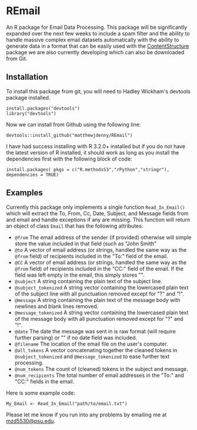 # REmail

An R package for Email Data Processing. This package will be significantly expanded over the next 
few weeks to include a spam filter and the ability to handle massive complex email datasets automatically 
with the ability to generate data in a format that can be easily used with the 
[ContentStructure](https://github.com/matthewjdenny/ContentStructure) package
we are also currently developing which can also be downloaded from Git. 

## Installation

To install this package from git, you will need to Hadley Wickham's devtools package installed.

    install.packages("devtools")
    library("devtools")
    
Now we can install from Github using the following line:

    devtools::install_github("matthewjdenny/REmail")

I have  had success installing with R 3.2.0+ installed but if you do not have the latest 
version of R installed, it should work as long as you install the dependencies first with
the following block of code:

    install.packages( pkgs = c("R.methodsS3","rPython","stringr"), dependencies = TRUE)

## Examples

Currently this package only implements a single function `Read_In_Email()` which will extract 
the To, From, Cc, Date, Subject, and Message fields from and email and handle exceptions if 
any are missing. This function will return an object of class `Email` that has the following attributes:

* `@from` The email address of the sender (if provided) otherwise will simple store the value included in that field (such as "John Smith"
* `@to` A vector of email address (or strings, handled the same way as the `@from` field) of recipients included in the "To:" field of the email.
* `@CC` A vector of email address (or strings, handled the same way as the `@from` field) of recipients included in the "CC:" field of the email. If the field was left empty in the email, this simply stores "".
* `@subject` A string containing the plain text of the subject line.
* `@subject_tokenized` A string vector containing the lowercased plain text of the subject line with all punctuation removed except for "?" and "!".
* `@message` A string containing the plain text of the message body with newlines and blank lines removed.
* `@message_tokenized` A string vector containing the lowercased plain text of the message body with all punctuation removed except for "?" and "!".
* `@date` The date the message was sent in is raw format (will require further parsing) or "" if no date field was included.
* `@filename` The location of the email file on the user's computer.
* `@all_tokens` A vector concatenating together the cleaned tokens in `@subject_tokenized` and `@message_tokenized` to ease further text processing.
* `@num_tokens` The count of (cleaned) tokens in the subject and message.
* `@num_recipients` The total number of email addresses in the "To:" and "CC:" fields in the email.

Here is some example code:

    My_Email <- Read_In_Email("path/to/email.txt")

Please let me know if you run into any problems by emailing me at <mzd5530@psu.edu>.
